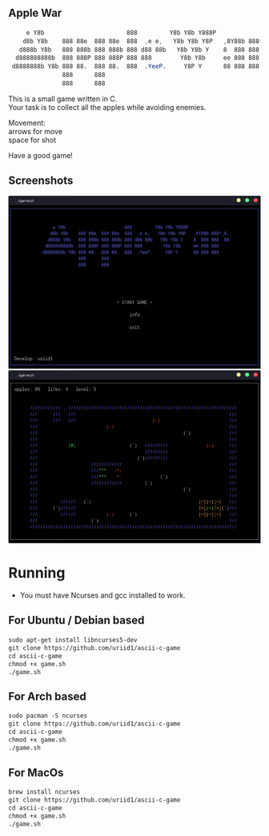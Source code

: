 ## Apple War

```css
     e Y8b                       888         Y8b Y8b Y888P 
    d8b Y8b    888 88e  888 88e  888  ,e e,   Y8b Y8b Y8P   ,8Y88b 888*,8,
   d888b Y8b   888 888b 888 888b 888 d88 88b   Y8b Y8b Y    8  888 888  88 
  d888888888b  888 888P 888 888P 888 888        Y8b Y8b     ee 888 888      
 d8888888b Y8b 888 88.  888 88.  888  .YeeP.     Y8P Y      88 888 888      
               888      888
               888      888   

```

This is a small game written in C. <br />
Your task is to collect all the apples while avoiding enemies. <br />

Movement:<br />
 arrows for move <br />
 space for shot <br />

Have a good game!

## Screenshots
![Screenshot](https://github.com/uriid1/scrfmp/blob/main/AppleWar/lvl0.png)
![Screenshot](https://github.com/uriid1/scrfmp/blob/main/AppleWar/lvl5.png)

# Running
* You must have Ncurses and gcc installed to work.

## For Ubuntu / Debian based
```shell
sudo apt-get install libncurses5-dev
git clone https://github.com/uriid1/ascii-c-game
cd ascii-c-game
chmod +x game.sh
./game.sh
```

## For Arch based
```shell
sudo pacman -S ncurses
git clone https://github.com/uriid1/ascii-c-game
cd ascii-c-game
chmod +x game.sh
./game.sh
```

## For MacOs
```shell
brew install ncurses
git clone https://github.com/uriid1/ascii-c-game
cd ascii-c-game
chmod +x game.sh
./game.sh
```

